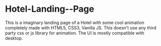 # Hotel-Landing--Page
This is a imaginary landing page of a Hotel with some cool animation completely made with HTML5, CSS3, Vanilla JS. This doesn't use any third party css or js library for animation. The UI is mostly compatible with desktop.

